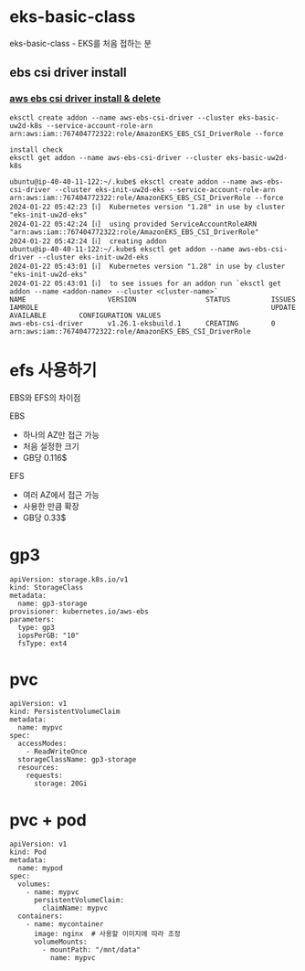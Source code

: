 # eks-basic-class
eks-basic-class - EKS를 처음 접하는 분

## ebs csi driver install

### [aws ebs csi driver install & delete](https://docs.aws.amazon.com/ko_kr/eks/latest/userguide/managing-ebs-csi.html)
```
eksctl create addon --name aws-ebs-csi-driver --cluster eks-basic-uw2d-k8s --service-account-role-arn arn:aws:iam::767404772322:role/AmazonEKS_EBS_CSI_DriverRole --force

install check
eksctl get addon --name aws-ebs-csi-driver --cluster eks-basic-uw2d-k8s
```

```
ubuntu@ip-40-40-11-122:~/.kube$ eksctl create addon --name aws-ebs-csi-driver --cluster eks-init-uw2d-eks --service-account-role-arn arn:aws:iam::767404772322:role/AmazonEKS_EBS_CSI_DriverRole --force
2024-01-22 05:42:23 [ℹ]  Kubernetes version "1.28" in use by cluster "eks-init-uw2d-eks"
2024-01-22 05:42:24 [ℹ]  using provided ServiceAccountRoleARN "arn:aws:iam::767404772322:role/AmazonEKS_EBS_CSI_DriverRole"
2024-01-22 05:42:24 [ℹ]  creating addon
ubuntu@ip-40-40-11-122:~/.kube$ eksctl get addon --name aws-ebs-csi-driver --cluster eks-init-uw2d-eks                       
2024-01-22 05:43:01 [ℹ]  Kubernetes version "1.28" in use by cluster "eks-init-uw2d-eks"
2024-01-22 05:43:01 [ℹ]  to see issues for an addon run `eksctl get addon --name <addon-name> --cluster <cluster-name>`
NAME                    VERSION                 STATUS          ISSUES  IAMROLE                                                         UPDATE AVAILABLE        CONFIGURATION VALUES
aws-ebs-csi-driver      v1.26.1-eksbuild.1      CREATING        0       arn:aws:iam::767404772322:role/AmazonEKS_EBS_CSI_DriverRole
```

# efs 사용하기
EBS와 EFS의 차이점  

EBS	
- 하나의 AZ만 접근 가능
- 처음 설정한 크기
- GB당 0.116$  

EFS
- 여러 AZ에서 접근 가능
- 사용한 만큼 확장
- GB당 0.33$

#  gp3
```
apiVersion: storage.k8s.io/v1
kind: StorageClass
metadata:
  name: gp3-storage
provisioner: kubernetes.io/aws-ebs
parameters:
  type: gp3
  iopsPerGB: "10"
  fsType: ext4
```

# pvc 
```
apiVersion: v1
kind: PersistentVolumeClaim
metadata:
  name: mypvc
spec:
  accessModes:
    - ReadWriteOnce
  storageClassName: gp3-storage
  resources:
    requests:
      storage: 20Gi
```

# pvc + pod 
```
apiVersion: v1
kind: Pod
metadata:
  name: mypod
spec:
  volumes:
    - name: mypvc
      persistentVolumeClaim:
        claimName: mypvc
  containers:
    - name: mycontainer
      image: nginx  # 사용할 이미지에 따라 조정
      volumeMounts:
        - mountPath: "/mnt/data"
          name: mypvc
```